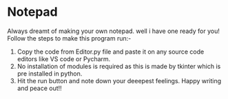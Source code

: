 # Notepad
Always dreamt of making your own notepad. well i have one ready for you!
Follow the steps to make this program run:-
1. Copy the code from Editor.py file and paste it on any source code editors like VS code or Pycharm.
2. No installation of modules is required as this is made by tkinter which is pre installed in python.
3. Hit the run button and note down your deeepest feelings.
Happy writing and peace out!!
